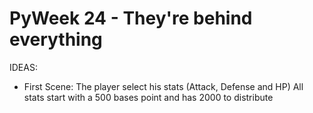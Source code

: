 # PyWeek 24 - They're behind everything

IDEAS: 

- First Scene: The player select his stats (Attack, Defense and HP) 
  All stats start with a 500 bases point and has 2000 to distribute